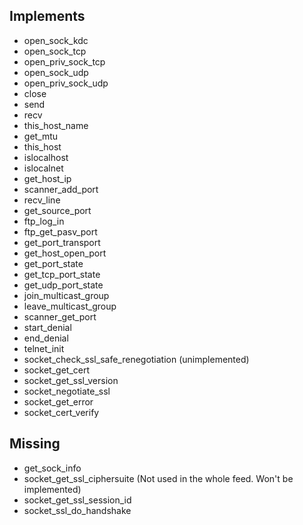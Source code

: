 ## Implements
- open_sock_kdc
- open_sock_tcp
- open_priv_sock_tcp
- open_sock_udp
- open_priv_sock_udp
- close
- send
- recv
- this_host_name
- get_mtu
- this_host
- islocalhost
- islocalnet
- get_host_ip
- scanner_add_port
- recv_line
- get_source_port
- ftp_log_in
- ftp_get_pasv_port
- get_port_transport
- get_host_open_port
- get_port_state
- get_tcp_port_state
- get_udp_port_state
- join_multicast_group
- leave_multicast_group
- scanner_get_port
- start_denial
- end_denial
- telnet_init
- socket_check_ssl_safe_renegotiation (unimplemented)
- socket_get_cert
- socket_get_ssl_version
- socket_negotiate_ssl
- socket_get_error
- socket_cert_verify

## Missing

- get_sock_info
- socket_get_ssl_ciphersuite (Not used in the whole feed. Won't be implemented)
- socket_get_ssl_session_id
- socket_ssl_do_handshake
